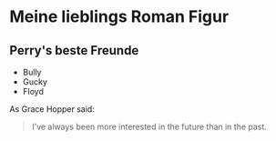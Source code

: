 # Meine lieblings Roman Figur

## Perry's beste Freunde
* Bully
* Gucky
* Floyd

As Grace Hopper said:
> I’ve always been more interested
> in the future than in the past.
